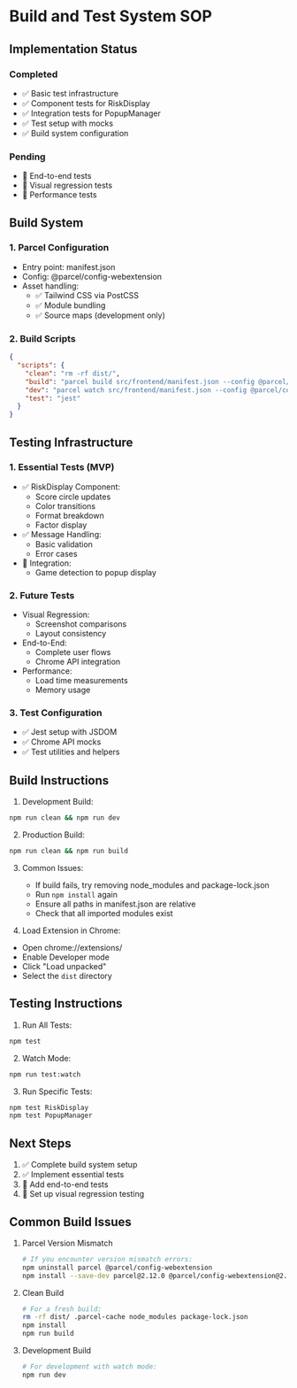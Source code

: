 # Build and Test System SOP

## Implementation Status

### Completed
- ✅ Basic test infrastructure
- ✅ Component tests for RiskDisplay
- ✅ Integration tests for PopupManager
- ✅ Test setup with mocks
- ✅ Build system configuration

### Pending
- 🔄 End-to-end tests
- 🔄 Visual regression tests
- 🔄 Performance tests

## Build System

### 1. Parcel Configuration
- Entry point: manifest.json
- Config: @parcel/config-webextension
- Asset handling:
  - ✅ Tailwind CSS via PostCSS
  - ✅ Module bundling
  - ✅ Source maps (development only)

### 2. Build Scripts
```json
{
  "scripts": {
    "clean": "rm -rf dist/",
    "build": "parcel build src/frontend/manifest.json --config @parcel/config-webextension",
    "dev": "parcel watch src/frontend/manifest.json --config @parcel/config-webextension",
    "test": "jest"
  }
}
```

## Testing Infrastructure

### 1. Essential Tests (MVP)
- ✅ RiskDisplay Component:
  - Score circle updates
  - Color transitions
  - Format breakdown
  - Factor display
- ✅ Message Handling:
  - Basic validation
  - Error cases
- 🔄 Integration:
  - Game detection to popup display

### 2. Future Tests
- Visual Regression:
  - Screenshot comparisons
  - Layout consistency
- End-to-End:
  - Complete user flows
  - Chrome API integration
- Performance:
  - Load time measurements
  - Memory usage

### 3. Test Configuration
- ✅ Jest setup with JSDOM
- ✅ Chrome API mocks
- ✅ Test utilities and helpers

## Build Instructions

1. Development Build:
```bash
npm run clean && npm run dev
```

2. Production Build:
```bash
npm run clean && npm run build
```

3. Common Issues:
   - If build fails, try removing node_modules and package-lock.json
   - Run `npm install` again
   - Ensure all paths in manifest.json are relative
   - Check that all imported modules exist

3. Load Extension in Chrome:
- Open chrome://extensions/
- Enable Developer mode
- Click "Load unpacked"
- Select the `dist` directory

## Testing Instructions

1. Run All Tests:
```bash
npm test
```

2. Watch Mode:
```bash
npm run test:watch
```

3. Run Specific Tests:
```bash
npm test RiskDisplay
npm test PopupManager
```

## Next Steps
1. ✅ Complete build system setup
2. ✅ Implement essential tests
3. 🔄 Add end-to-end tests
4. 🔄 Set up visual regression testing 

## Common Build Issues

1. Parcel Version Mismatch
   ```bash
   # If you encounter version mismatch errors:
   npm uninstall parcel @parcel/config-webextension
   npm install --save-dev parcel@2.12.0 @parcel/config-webextension@2.12.0
   ```

2. Clean Build
   ```bash
   # For a fresh build:
   rm -rf dist/ .parcel-cache node_modules package-lock.json
   npm install
   npm run build
   ```

3. Development Build
   ```bash
   # For development with watch mode:
   npm run dev
   ```